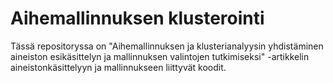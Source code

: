 # Aihemallinnuksen klusterointi

Tässä repositoryssa on "Aihemallinnuksen ja klusterianalyysin yhdistäminen aineiston esikäsittelyn ja mallinnuksen valintojen tutkimiseksi" -artikkelin aineistonkäsittelyyn ja mallinnukseen liittyvät koodit.